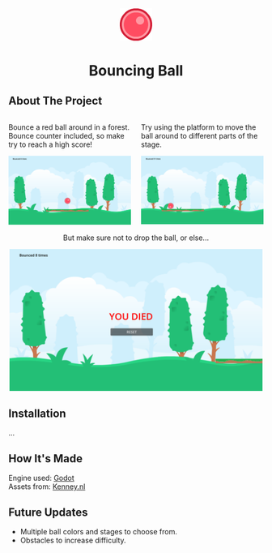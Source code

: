 <div align="center">
    <img src="./assets/ball_red_small.png"/>
    <h1 align="center">Bouncing Ball</h1>
    
</div>

## About The Project

<div class="flex-container" style="display: flex;">
<div class="flex-child" style="flex: 1; margin-right: 20px;">
<p>Bounce a red ball around in a forest. Bounce counter included, so make try to reach a high score!</p>
<img src="./screenshots/ss1.png"/>
</div>

<div class="flex-child" style="flex: 1;">
<p>Try using the platform to move the ball around to different parts of the stage.</p>
<img src="./screenshots/ss3.png"/>
</div>
</div>

<div align="center">
<p>But make sure not to drop the ball, or else...</p>
<img src="./screenshots/ss2.png" width="500"/>
</div>

## Installation

...

## How It's Made

Engine used: [Godot](https://godotengine.org)  
Assets from: [Kenney.nl](https://www.kenney.nl)

## Future Updates

- Multiple ball colors and stages to choose from.
- Obstacles to increase difficulty.
